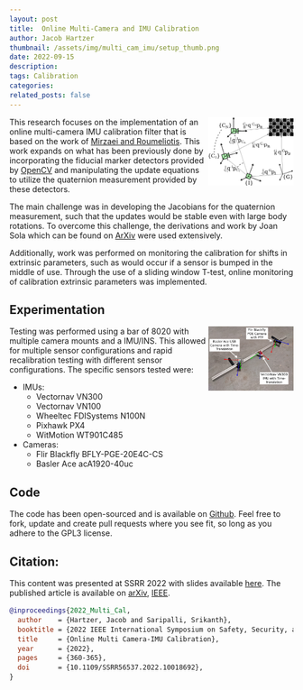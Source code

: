 ```yaml
---
layout: post
title:  Online Multi-Camera and IMU Calibration
author: Jacob Hartzer
thumbnail: /assets/img/multi_cam_imu/setup_thumb.png
date: 2022-09-15
description:
tags: Calibration
categories:
related_posts: false
---
```


<img src="/assets/img/multi_cam_imu/setup.png" alt="UWB Ranging" style="float:right;width:30%"/>

This research focuses on the implementation of an online multi-camera IMU calibration filter that is based on the work of [Mirzaei and Roumeliotis](https://doi.org/10.1109/IROS.2007.4399342). This work expands on what has been previously done by incorporating the fiducial marker detectors provided by [OpenCV](https://opencv.org/) and manipulating the update equations to utilize the quaternion measurement provided by these detectors.


The main challenge was in developing the Jacobians for the quaternion measurement, such that the updates would be stable even with large body rotations. To overcome this challenge, the derivations and work by Joan Sola which can be found on [ArXiv](https://doi.org/10.48550/arXiv.1711.02508) were used extensively.

Additionally, work was performed on monitoring the calibration for shifts in extrinsic parameters, such as would occur if a sensor is bumped in the middle of use. Through the use of a sliding window T-test, online monitoring of calibration extrinsic parameters was implemented.

## Experimentation

<img src="/assets/img/multi_cam_imu/8020.png" alt="UWB Ranging" style="float:right;width:30%"/>

Testing was performed using a bar of 8020 with multiple camera mounts and a IMU/INS. This allowed for multiple sensor configurations and rapid recalibration testing with different sensor configurations. The specific sensors tested were:
- IMUs:
  - Vectornav VN300 
  - Vectornav VN100 
  - Wheeltec FDISystems N100N
  - Pixhawk PX4
  - WitMotion WT901C485
- Cameras: 
  - Flir Blackfly BFLY-PGE-20E4C-CS 
  - Basler Ace acA1920-40uc 

## Code

The code has been open-sourced and is available on [Github](https://github.com/unmannedlab/multi-cam-imu-cal). Feel free to fork, update and create pull requests where you see fit, so long as you adhere to the GPL3 license.

## Citation:

This content was presented at SSRR 2022 with slides available [here]({{site.baseurl}}/assets/pdf/2021-09-ITSC.pdf).
The published article is available on [arXiv](https://doi.org/10.48550/arXiv.2209.13821), [IEEE](https://doi.org/10.1109/SSRR56537.2022.10018692).

```bibtex
@inproceedings{2022_Multi_Cal,
  author    = {Hartzer, Jacob and Saripalli, Srikanth},
  booktitle = {2022 IEEE International Symposium on Safety, Security, and Rescue Robotics (SSRR)},
  title     = {Online Multi Camera-IMU Calibration},
  year      = {2022},
  pages     = {360-365},
  doi       = {10.1109/SSRR56537.2022.10018692},
}
```